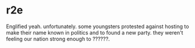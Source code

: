 # r2e

Englified
yeah. 
unfortunately. 
some youngsters protested against hosting to make their name known in politics and to found a new party. 
they weren't feeling our nation strong enough to ??????.
